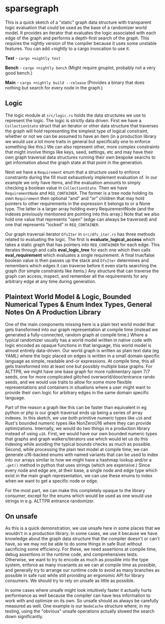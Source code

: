 # sparsegraph

This is a quick sketch of a "static" graph data structure with transparent logic evaluation that
could be used as the base of a randomizer world model. It provides an iterator that evaluates the
logic associated with each edge of the graph and performs a depth-first search of the graph. This
requires the nightly version of the compiler because it uses some unstable features. You can add
+nightly to a cargo invocation to use it.

**Test** - `cargo +nightly test`

**Bench** - `cargo +nightly bench` (Might require gnuplot, probably not a very good bench.)

**Main** - `cargo +nightly build --release` (Provides a binary that does nothing but search for every node in the graph.)

## Logic

The logic module at `src/logic.rs` holds the data structures we use to represent the logic. The
logic is strictly data driven. First we have a `CollectionState` struct that an iterator or other
data structure that traverses the graph will hold representing the simplest type of logical
constraint, whether or not we can be assumed to have an item (in a production library we would use
a lot more traits in general but specifically one to enforce something like this.) We can also
represent other, more complex constraints that might involve things like keys, seed, settings, etc
and may have their own graph traversal data structures running their own bespoke searchs to get
information about the graph state at that point in the generation.

Next we have a `Requirement` enum that a structure used to enforce constraints during the fill must
exhaustively implement evaluation of. In our example we only have items, and the evaluation amounts
to simply checking a boolean value in `CollectionState`. Then we have `RequirementNode` and
`REQ_CONTAINER`. The former is a tree node holding its own `Requirement` then optional "and" and
"or" children that may hold pointers to other requirements in the expression it belongs to or a
None type. The latter is a larger array holding every RequirementNode (and the indexes previously
mentioned are pointing into this array.) Note that we also hold one value that represents "open"
(edge can always be traversed) and one that represents "locked" in `REQ_CONTAINER`.

Our graph traversal iterator `DfsIter` in `src/dfs_iter.rs` has three methods related to evaluating
the logic. The first is **evaluate_logical_access** which takes a static graph that has pointers into
`REQ_CONTAINER` for each edge. This iterates through and calls **eval_logic_tree** for each one
which then calls **eval_requirement** which evaluates a single requirement. A final true/false
boolean value is then passes up the stack and `DfsIter` determines and remembers which edges it can
traverse before it even starts searching the graph (for simple constraints like items.) Any
structure that can traverse the graph can access, inspect, and remember all the requirements for
any arbitrary edge at any time during generation.

## Plaintext World Model & Logic, Bounded Numerical Types & Enum Index Types, General Notes On A Production Library

One of the main components missing here is a plain text world model that gets transformed into our
graph representation at compile time (instead we generated a fully-connected, random graph at
compile time.) Where a typical randomizer usually has a world model written in native code with
logic encoded as opaque functions in that language, this world model is almost entirely
data-driven. Our world graph is written as plain text data (eg YAML) where the logic placed on
edges is written in a small domain specific language as simple, readable and-or expressions. At
compile time, this all gets transformed into at least one but possibly multiple base graphs. For
ALTTPR, we might have one base graph for more rudimentary open 7/7 seeds, one for more complicated
glitched overworld/door/entrance rando seeds, and we would use traits to allow for some more
flexible representations and containers in situations where a user might want to provide their own
logic for arbitrary edges in the same domain specific language.

Part of the reason a graph like this can be faster than equivalent in eg python or php is our
graph traversal ends up being a series of array indexes. In this sketch, we use both primitive
numeric types like `u16` and Rust's bounded numeric types like NonZeroU16 where they can provide
optimizations. Internally, we would do two things in a production library instead of using `u16`.
First, we would have our own bounded numeric types that graphs and graph walkers/iterators use
which would let us do this indexing while avoiding the typical bounds checks as much as possible.
Second, while processing the plain text model at compile time, we can generate u16-backed enums
with named variants that can be used to index into our arrays similar to how we might have a
hashmap lookup and/or a `.get()` method in python that uses strings (which are expensive.) Since
every node and edge are, at their base, a single node and edge type which exist in the main graph
representation, we can use these enums to index when we want to get a specific node or edge.

For the most part, we can make this completely opaque to the library consumer, except for the enums
which would be used as one would use strings in e.g. ALTTPR entrance randomizer.

## On unsafe

As this is a quick demonstration, we use unsafe here in some places that we wouldn't in a
production library. In some cases, we use it because we have knowledge about the graph data
structure that the compiler doesn't or can't have, so we may not be able to do some things in safe
Rust without sacrificing some efficiency. For these, we need assertions at compile time, debug
assertions in the runtime code, and comprehensives tests. Otherwise, we want to try to encode as
much as possible into the type system, enforce as many invariants as we can at compile time as
possible, and generally try to arrange our runtime code to avoid as many branches as possible in
safe rust while still providing an ergonomic API for library consumers. We should try to rely on
unsafe as little as possible.

In some cases where unsafe might look intuitively faster it actually hurts performance as well
because the compiler can have less information to work with and optimize on its own. So unsafe
should as always be carefully measured as well. One example is our `NodeCache` structure where, in
my testing, using the "obvious" unsafe operations actually slowed the search down significantly.
